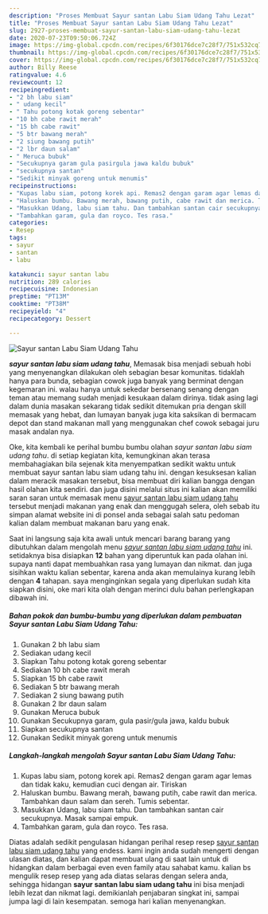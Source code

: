 ```yaml
---
description: "Proses Membuat Sayur santan Labu Siam Udang Tahu Lezat"
title: "Proses Membuat Sayur santan Labu Siam Udang Tahu Lezat"
slug: 2927-proses-membuat-sayur-santan-labu-siam-udang-tahu-lezat
date: 2020-07-23T09:50:06.724Z
image: https://img-global.cpcdn.com/recipes/6f30176dce7c28f7/751x532cq70/sayur-santan-labu-siam-udang-tahu-foto-resep-utama.jpg
thumbnail: https://img-global.cpcdn.com/recipes/6f30176dce7c28f7/751x532cq70/sayur-santan-labu-siam-udang-tahu-foto-resep-utama.jpg
cover: https://img-global.cpcdn.com/recipes/6f30176dce7c28f7/751x532cq70/sayur-santan-labu-siam-udang-tahu-foto-resep-utama.jpg
author: Billy Reese
ratingvalue: 4.6
reviewcount: 12
recipeingredient:
- "2 bh labu siam"
- " udang kecil"
- " Tahu potong kotak goreng sebentar"
- "10 bh cabe rawit merah"
- "15 bh cabe rawit"
- "5 btr bawang merah"
- "2 siung bawang putih"
- "2 lbr daun salam"
- " Meruca bubuk"
- "Secukupnya garam gula pasirgula jawa kaldu bubuk"
- "secukupnya santan"
- "Sedikit minyak goreng untuk menumis"
recipeinstructions:
- "Kupas labu siam, potong korek api. Remas2 dengan garam agar lemas dan tidak kaku, kemudian cuci dengan air. Tiriskan"
- "Haluskan bumbu. Bawang merah, bawang putih, cabe rawit dan merica. Tambahkan daun salam dan sereh. Tumis sebentar."
- "Masukkan Udang, labu siam tahu. Dan tambahkan santan cair secukupnya. Masak sampai empuk."
- "Tambahkan garam, gula dan royco. Tes rasa."
categories:
- Resep
tags:
- sayur
- santan
- labu

katakunci: sayur santan labu 
nutrition: 289 calories
recipecuisine: Indonesian
preptime: "PT13M"
cooktime: "PT38M"
recipeyield: "4"
recipecategory: Dessert

---
```



![Sayur santan Labu Siam Udang Tahu](https://img-global.cpcdn.com/recipes/6f30176dce7c28f7/751x532cq70/sayur-santan-labu-siam-udang-tahu-foto-resep-utama.jpg)

<b><i>sayur santan labu siam udang tahu</i></b>, Memasak bisa menjadi sebuah hobi yang menyenangkan dilakukan oleh sebagian besar komunitas. tidaklah hanya para bunda, sebagian cowok juga banyak yang berminat dengan kegemaran ini. walau hanya untuk sekedar bersenang senang dengan teman atau memang sudah menjadi kesukaan dalam dirinya. tidak asing lagi dalam dunia masakan sekarang tidak sedikit ditemukan pria dengan skill memasak yang hebat, dan lumayan banyak juga kita saksikan di bermacam depot dan stand makanan mall yang menggunakan chef cowok sebagai juru masak andalan nya.



Oke, kita kembali ke perihal bumbu bumbu olahan <i>sayur santan labu siam udang tahu</i>. di setiap kegiatan kita, kemungkinan akan terasa membahagiakan bila sejenak kita menyempatkan sedikit waktu untuk membuat sayur santan labu siam udang tahu ini. dengan kesuksesan kalian dalam meracik masakan tersebut, bisa membuat diri kalian bangga dengan hasil olahan kita sendiri. dan juga disini melalui situs ini kalian akan memiliki saran saran untuk memasak menu <u>sayur santan labu siam udang tahu</u> tersebut menjadi makanan yang enak dan menggugah selera, oleh sebab itu simpan alamat website ini di ponsel anda sebagai salah satu pedoman kalian dalam membuat makanan baru yang enak.


Saat ini langsung saja kita awali untuk mencari barang barang yang dibutuhkan dalam mengolah menu <u><i>sayur santan labu siam udang tahu</i></u> ini. setidaknya bisa disiapkan <b>12</b> bahan yang diperuntuk kan pada olahan ini. supaya nanti dapat membuahkan rasa yang lumayan dan nikmat. dan juga sisihkan waktu kalian sebentar, karena anda akan memulainya kurang lebih dengan <b>4</b> tahapan. saya menginginkan segala yang diperlukan sudah kita siapkan disini, oke mari kita olah dengan merinci dulu bahan perlengkapan dibawah ini.

<!--inarticleads1-->

##### Bahan pokok dan bumbu-bumbu yang diperlukan dalam pembuatan Sayur santan Labu Siam Udang Tahu:

1. Gunakan 2 bh labu siam
1. Sediakan  udang kecil
1. Siapkan  Tahu potong kotak goreng sebentar
1. Sediakan 10 bh cabe rawit merah
1. Siapkan 15 bh cabe rawit
1. Sediakan 5 btr bawang merah
1. Sediakan 2 siung bawang putih
1. Gunakan 2 lbr daun salam
1. Gunakan  Meruca bubuk
1. Gunakan Secukupnya garam, gula pasir/gula jawa, kaldu bubuk
1. Siapkan secukupnya santan
1. Gunakan Sedikit minyak goreng untuk menumis




<!--inarticleads2-->

##### Langkah-langkah mengolah Sayur santan Labu Siam Udang Tahu:

1. Kupas labu siam, potong korek api. Remas2 dengan garam agar lemas dan tidak kaku, kemudian cuci dengan air. Tiriskan
1. Haluskan bumbu. Bawang merah, bawang putih, cabe rawit dan merica. Tambahkan daun salam dan sereh. Tumis sebentar.
1. Masukkan Udang, labu siam tahu. Dan tambahkan santan cair secukupnya. Masak sampai empuk.
1. Tambahkan garam, gula dan royco. Tes rasa.




Diatas adalah sedikit pengulasan hidangan perihal resep resep <u>sayur santan labu siam udang tahu</u> yang endess. kami ingin anda sudah mengerti dengan ulasan diatas, dan kalian dapat membuat ulang di saat lain untuk di hidangkan dalam berbagai even even family atau sahabat kamu. kalian bs mengulik resep resep yang ada diatas selaras dengan selera anda, sehingga hidangan <b>sayur santan labu siam udang tahu</b> ini bisa menjadi lebih lezat dan nikmat lagi. demikianlah penjabaran singkat ini, sampai jumpa lagi di lain kesempatan. semoga hari kalian menyenangkan.
